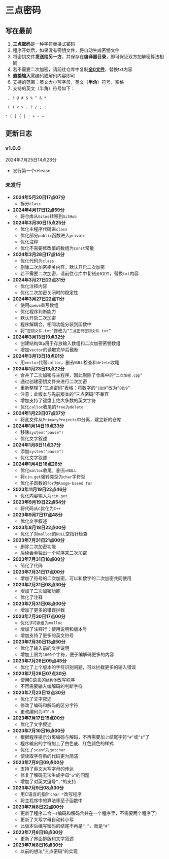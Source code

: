 # 三点密码

## 写在最前

1. **三点密码**是一种字符替换式密码
2. 程序开始后，如果没有密钥文件，将自动生成密钥文件
3. 将密钥文件**发送给另一方**，并保存在**编译器目录**，即可保证双方加解密算法相同
4. 若不需要二次加密，请前往仓库中复制[**全0文件**](全0文件.txt)，替换txt内容
5. **直接输入**需编码或解码内容即可
6. 支持的范围：英文大小写字母，英文（**半角**）符号，空格
7. 支持的英文（半角）符号如下：

```txt
 , ! @ # $ % ^ & *

 ( ) < > . ? / ; :

" [ ] { } ' + - ~
```

## 更新日志

### v1.0.0

2024年7月25日14点28分

- 发行第一个release

### 未发行

- **2024年5月20日17点07分**
  - 拆分```class```
- **2024年4月17日12点59分**
  - 将仓库从```Gitee```转移到```GitHub```
- **2024年3月30日15点25分**
  - 优化主程序代码进```class```
  - 优化部分```public```函数进入```private```
  - 优化注释
  - 优化不需要修改值的数组为```const```常量
- **2024年3月28日17点14分**
  - 优化代码为```class```
  - 删除二次加密相关内容，默认开启二次加密
  - 若不需要二次加密，请前往仓库中复制```全0文件```，替换```txt```内容
- **2024年3月27日22点31分**
  - 优化注释内容
  - 优化二次加密关闭时的稳定性
- **2024年3月27日22点11分**
  - 使用```queue```重写数组
  - 优化程序判断能力
  - 默认开启二次加密
  - 程序解耦合，相同功能分装到函数中
  - 将```“密钥文件.txt”```修改为```“三点密码密钥文件.txt”```
- **2024年3月13日19点32分**
  - 创建结构体```p```用于存放输入数组和二次加密密钥数组
  - 增加```vector```的读取完毕后截断
- **2024年3月13日18点01分**
  - 用```vector```代替```calloc```，删去```NULL```检查和```delete```收尾
- **2024年1月23日13点22分**
  - 合并了二次加密与主程序，因此删除了仓库中的```“二次加密.cpp”```
  - 通过创建密钥文件来进行二次加密
  - 重新整理了“三点密码”表格：将数字的```“1到9”```改为```“0到9”```
  - 注意：此版本与先前版本的“三点密码”不兼容
  - 增加支持了键盘上绝大多数的英文字符
  - 优化```calloc```收尾的```free```为```delete```
- **2024年1月23日07点37分**
  - 将此文件从```PrimaryProjects```中分离，建立新的仓库
- **2024年1月14日19点33分**
  - 移除```system("pause")```
  - 优化文字叙述
- **2024年1月8日11点37分**
  - 添加```system("pause")```
  - 优化文字叙述
- **2024年1月4日18点26分**
  - 优化```malloc```收尾，删去```=NULL```
  - 将```cin.get```强转类型为```char```字符型
  - 优化子函数的```for```为```Range-based for```
- **2023年11月19日22点46分**
  - 优化内容输入为```cin.get```
- **2023年9月19日22点54分**
  - 将代码从```C```优化为```C++```
- **2023年9月7日17点48分**
  - 优化文字叙述
- **2023年8月18日22点00分**
  - 优化了对```malloc```的```NULL```空指针检查
- **2023年7月31日21点00分**
  - 删除二次加密功能
  - 后续会单独出一个程序来二次加密
- **2023年7月31日18点00分**
  - 简化了代码
- **2023年7月31日17点00分**
  - 增加了符号的二次加密，可以和数字的二次加密共同使用
- **2023年7月31日08点30分**
  - 增加了二次加密功能
  - 优化了注释
- **2023年7月31日08点00分**
  - 增加了更多的错误拦截
- **2023年7月30日17点00分**
  - 优化```字符数组```为```malloc```
  - 增加了注释行：使用说明和版本号
  - 增加支持了更多的英文符号
- **2023年7月30日13点50分**
  - 优化了输入前的文字说明
  - 增加上限为```1000```个字符，便于编解码更多的内容
- **2023年7月26日09点45分**
  - 优化了上个版本的字符识别问题，可以拦截更多的输入错误
- **2023年7月26日07点30分**
  - 使用C语言的```结构体```改写程序
  - 不再需要输入编解码的判断字符
- **2023年7月23日12点30分**
  - 优化了文字叙述
  - 修改了编码和解码的区分字符
  - 更改编码为```UTF-8```
- **2023年7月17日15点00分**
  - 优化了文字叙述
- **2023年7月10日16点00分**
  - 根据程序提示分离编码与解码，不再需要加上结尾字符```“#”```或```“$”```了
  - 程序输出的字符加上了白色底、红色颜色的样式
  - 优化了```scanf```为```getchar```
  - 使读取字符串的代码更为简洁
- **2023年7月9日09点00分**
  - 支持了英文大写字母的传达
  - 修复了解码无法生成字母```“u”```的问题
  - 增加了对英文逗号```“,”```的支持
- **2023年7月9日08点30分**
  - 用C语言的指针```char *```改写程序
  - 将主程序中的算法移至子函数中
- **2023年7月8日22点00分**
  - 更新了程序二合一(编码和解码合并在一个程序里，不需要两个程序了)
  - 更新了大写字母自动转小写
  - 此版本后编写密码的结尾不再是```“.”```，而是```“#”```
- **2023年7月8日18点30分**
  - 更新了界面排版和文字叙述
- **2023年7月8日16点30分**
  - 以前的想法“三点密码”的实现
